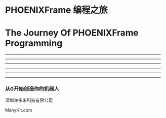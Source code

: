 # **PHOENIXFrame 编程之旅**

# The Journey Of PHOENIXFrame Programming

---

---

---

---

---

---

### 从0开始创造你的机器人

深圳许多米科技有限公司

ManyKit.com

